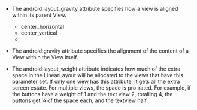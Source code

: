 - The android:layout_gravity attribute specifies how a view is aligned within its parent View.
    - center_horizontal
    - center_vertical
    -
- The android:gravity attribute specifies the alignment of the content of a View within the View itself.

- The android:layout_weight attribute indicates how much of the extra space in the LinearLayout will be allocated to the views that have this parameter set. If only one view has this attribute, it gets all the extra screen estate. For multiple views, the space is pro-rated. For example, if the buttons have a weight of 1 and the text view 2, totalling 4, the buttons get ¼ of the space each, and the textview half.
